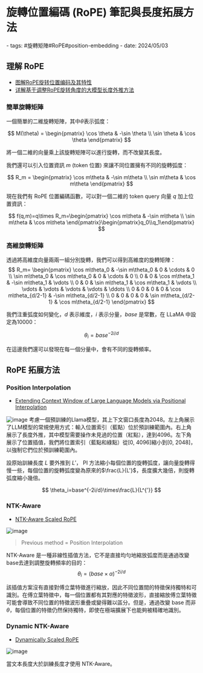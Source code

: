 # 旋轉位置編碼 (RoPE) 筆記與長度拓展方法 

<document-info>
- tags: #旋轉矩陣#RoPE#position-embedding
- date: 2024/05/03
</document-info>

## 理解 RoPE
- [图解RoPE旋转位置编码及其特性](https://mp.weixin.qq.com/s/-1xVXjoM0imXMC7DKqo-Gw)
- [详解基于调整RoPE旋转角度的大模型长度外推方法](https://mp.weixin.qq.com/s?__biz=MzA3MTgwODE1Ng==&mid=2247484826&idx=1&sn=8935f0bcb2e09f438cbf3ae63825d671&chksm=9f26a069a851297f568ba7cd111082e603108716928b8444a253457233f24d09d3a18447d6b9&cur_album_id=3199751010206973953&scene=189)

### 簡單旋轉矩陣
一個簡單的二維旋轉矩陣，其中$\theta$表示弧度：

$$
M(\theta) = \begin{pmatrix}
\cos \theta & -\sin \theta \\
\sin \theta & \cos \theta 
\end{pmatrix}
$$

將一個二維的向量乘上該旋轉矩陣可以進行旋轉，而不改變其長度。

我們還可以引入位置資訊 $m$ (token 位置) 來讓不同位置擁有不同的旋轉弧度：

$$
R_m = \begin{pmatrix}
\cos m\theta & -\sin m\theta \\
\sin m\theta & \cos m\theta 
\end{pmatrix}
$$

現在我們有 RoPE 位置編碼函數，可以對一個二維的 token query 向量 $q$ 加上位置資訊：

$$
f(q,m)=q\times R_m=\begin{pmatrix}
\cos m\theta & -\sin m\theta \\
\sin m\theta & \cos m\theta 
\end{pmatrix}\begin{pmatrix}q_0\\q_1\end{pmatrix}
$$

### 高維旋轉矩陣

透過將高維度向量兩兩一組分別旋轉，我們可以得到高維度的旋轉矩陣：
$$
R_m=
\begin{pmatrix}
\cos m\theta_0 & -\sin m\theta_0 & 0 & \cdots & 0 \\
\sin m\theta_0 & \cos m\theta_0 & 0 & \cdots & 0 \\
0 & 0 & \cos m\theta_1 & -\sin m\theta_1 & \vdots \\
0 & 0 & \sin m\theta_1 & \cos m\theta_1 & \vdots \\
\vdots & \vdots & \vdots & \vdots & \ddots \\
0 & 0 & 0 & 0 & \cos m\theta_{d/2-1} & -\sin m\theta_{d/2-1} \\
0 & 0 & 0 & 0 & \sin m\theta_{d/2-1} & \cos m\theta_{d/2-1}
\end{pmatrix}
$$

我們注重弧度如何變化，$d$ 表示維度，$i$ 表示分量，$base$ 是常數，在 LLaMA 中設定為10000：

$$
\theta_i=base^{-2i/d}
$$

在這邊我們還可以發現在每一個分量中，會有不同的旋轉頻率。

## RoPE 拓展方法
### Position Interpolation
- [Extending Context Window of Large Language Models via Positional Interpolation](https://arxiv.org/abs/2306.15595)

![image](./pi.png)
考慮一個預訓練的Llama模型，其上下文窗口長度為2048。左上角展示了LLM模型的常規使用方式：輸入位置索引（藍點）位於預訓練範圍內。右上角展示了長度外推，其中模型需要操作未見過的位置（紅點），達到4096。左下角展示了位置插值，我們將位置索引（藍點和綠點）從[0, 4096]縮小到[0, 2048]，以強制它們位於預訓練範圍內。 

設原始訓練長度 $L$ 要外推到 $L'$， PI 方法縮小每個位置的旋轉弧度，讓向量旋轉得慢一些，每個位置的旋轉弧度變為原來的$\frac{L}{L'}$，長度擴大幾倍，則旋轉弧度縮小幾倍。

$$
\theta_i=base^{-2i/d}\times\frac{L}{L^{'}}
$$


### NTK-Aware

- [NTK-Aware Scaled RoPE](https://www.reddit.com/r/LocalLLaMA/comments/14lz7j5/ntkaware_scaled_rope_allows_llama_models_to_have/)

![image](./ntk.png)
> Previous method = Position Interpolation


NTK-Aware 是一種非線性插值方法，它不是直接均勻地縮放弧度而是通過改變base去達到調整旋轉頻率的目的：
$$
\theta_i = (base\times\alpha)^{-2i/d}
$$

該插值方案沒有直接對傅立葉特徵進行縮放，因此不同位置間的特徵保持獨特和可識別。在傅立葉特徵中，每一個位置都有其對應的特徵波形，直接縮放傅立葉特徵可能會導致不同位置的特徵波形重疊或變得難以區分。但是，通過改變 base 而非 $\theta$，每個位置的特徵仍然保持獨特，即使在極端擴展下也能夠被精確地識別。

### Dynamic NTK-Aware
- [Dynamically Scaled RoPE](https://www.reddit.com/r/LocalLLaMA/comments/14mrgpr/dynamically_scaled_rope_further_increases/)

![image](./dynamic-ntk.png)

當文本長度大於訓練長度才使用 NTK-Aware。